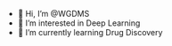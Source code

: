 - 👋 Hi, I’m @WGDMS
- 👀 I’m interested in Deep Learning
- 🌱 I’m currently learning Drug Discovery


<!---
WGDMS/WGDMS is a ✨ special ✨ repository because its `README.md` (this file) appears on your GitHub profile.
You can click the Preview link to take a look at your changes.
--->
